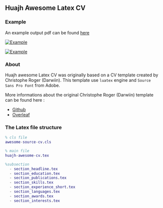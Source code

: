 ## Huajh Awesome Latex CV  


### Example

An example output pdf can be found [here](http://huajh7.com/cv/junhaohua_cv_en.pdf)

[![Example](http://huajh7.com/img/cv/cv1.png)](http://huajh7.com/cv/junhaohua_cv_en.pdf)

[![Example](http://huajh7.com/img/cv/cv2.png)](http://huajh7.com/cv/junhaohua_cv_en.pdf)

### About

Huajh awesome Latex CV was originally based on a CV template created by Christophe Roger (Darwiin). This template use `luatex` engine and `Source Sans Pro Font` from Adobe.

More informations about the original Christophe Roger (Darwiin) template can be found here :

   -  [ Github ](https://github.com/darwiin/awesome-neue-latex-cv)
   -  [ Overleaf ](https://www.overleaf.com/latex/templates/awesome-source-cv/wrdjtkkytqcw)   


### The Latex file structure

```matlab
% cls file
awesome-source-cv.cls   

% main file
huajh-awesome-cv.tex

%subsection
  - section_headline.tex
  - section_education.tex
  - section_publications.tex
  - section_skills.tex
  - section_experience_short.tex
  - section_languages.tex
  - section_awards.tex
  - section_interests.tex
```